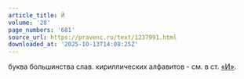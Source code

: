 ```yaml
---
article_title: Й
volume: '28'
page_numbers: '681'
source_url: https://pravenc.ru/text/1237991.html
downloaded_at: '2025-10-13T14:08:25Z'
---
```


буква большинства слав. кириллических алфавитов - см. в ст. [«И»](<https://pravenc.ru/text/ И .html>).
